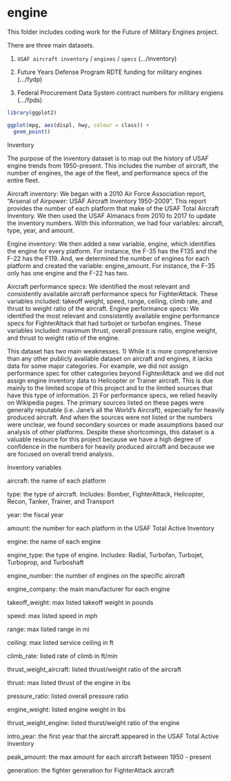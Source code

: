 # engine

This folder includes coding work for the Future of Military Engines project. 

There are three main datasets. 

1. `USAF aircraft inventory` / `engines` / `specs` (.../inventory) 

2. Future Years Defense Program RDTE funding for military engines (.../fydp) 

3. Federal Procurement Data System contract numbers for military engiens (.../fpds) 

``` r
library(ggplot2)

ggplot(mpg, aes(displ, hwy, colour = class)) + 
  geom_point()
```

Inventory 

The purpose of the inventory dataset is to map out the history of USAF engine trends from 1950-present. This includes the number of aircraft, the number of engines, the age of the fleet, and performance specs of the entire fleet. 

Aircraft inventory: We began with a 2010 Air Force Association report, “Arsenal of Airpower: USAF Aircraft Inventory 1950-2009”. This report provides the number of each platform that make of the USAF Total Aircraft Inventory. We then used the USAF Almanacs from 2010 to 2017 to update the inventory numbers. With this information, we had four variables: aircraft, type, year, and amount. 

Engine inventory: We then added a new variable, engine, which identifies the engine for every platform. For instance, the F-35 has the F135 and the F-22 has the F119. And, we determined the number of engines for each platform and created the variable: engine_amount. For instance, the F-35 only has one engine and the F-22 has two. 

Aircraft performance specs: We identified the most relevant and consistently available aircraft performance specs for FighterAttack. These variables included: takeoff weight, speed, range, ceiling, climb rate, and thrust to weight ratio of the aircraft. 
Engine performance specs: We identified the most relevant and consistently available engine performance specs for FighterAttack that had turbojet or turbofan engines. These variables included: maximum thrust, overall pressure ratio, engine weight, and thrust to weight ratio of the engine.

This dataset has two main weaknesses. 1) While it is more comprehensive than any other publicly available dataset on aircraft and engines, it lacks data for some major categories. For example, we did not assign performance spec for other categories beyond FighterAttack and we did not assign engine inventory data to Helicopter or Trainer aircraft. This is due mainly to the limited scope of this project and to the limited sources that have this type of information. 2) For performance specs, we relied heavily on Wikipedia pages. The primary sources listed on these pages were generally reputable (i.e. Jane’s all the World’s Aircraft), especially for heavily produced aircraft. And when the sources were not listed or the numbers were unclear, we found secondary sources or made assumptions based our analysis of other platforms. Despite these shortcomings, this dataset is a valuable resource for this project because we have a high degree of confidence in the numbers for heavily produced aircraft and because we are focused on overall trend analysis.  

Inventory variables 

aircraft: the name of each platform 

type: the type of aircraft. Includes: Bomber, FighterAttack, Helicopter, Recon, Tanker, Trainer, and Transport

year: the fiscal year  

amount: the number for each platform in the USAF Total Active Inventory 

engine: the name of each engine

engine_type: the type of engine. Includes: Radial, Turbofan, Turbojet, Turboprop, and Turboshaft 

engine_number: the number of engines on the specific aircraft 

engine_company: the main manufacturer for each engine 

takeoff_weight: max listed takeoff weight in pounds 

speed: max listed speed in mph

range: max listed range in mi 

ceiling: max listed service ceiling in ft 

climb_rate: listed rate of climb in ft/min

thrust_weight_aircraft: listed thrust/weight ratio of the aircraft

thrust: max listed thrust of the engine in lbs  

pressure_ratio: listed overall pressure ratio 

engine_weight: listed engine weight in lbs 

thrust_weight_engine: listed thurst/weight ratio of the engine 

intro_year: the first year that the aircraft appeared in the USAF Total Active Inventory 

peak_amount: the max amount for each aircraft between 1950 - present

generation: the fighter generation for FighterAttack aircraft 



  
